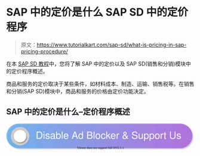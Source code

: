 # SAP 中的定价是什么 SAP SD 中的定价程序

> 原文：<https://www.tutorialkart.com/sap-sd/what-is-pricing-in-sap-pricing-procedure/>

在本 [SAP SD 教程](https://www.tutorialkart.com/sap-sd/sap-sd-training-tutorial/)中，您将了解 SAP 中的定价以及 SAP SD(销售和分销)模块中的定价程序概述。

商品和服务的定价取决于某些条件，如材料成本、制造、运输、销售税等。在销售和分销(SAP SD)模块中，商品和服务的价格由定价功能决定。

## SAP 中的定价是什么–定价程序概述

[![](img/925da31b32d6bc3827932f6c8afb11bb.png)](https://www.tutorialkart.com/)